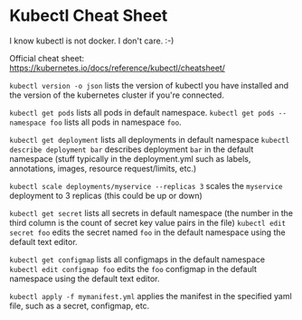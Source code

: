 Kubectl Cheat Sheet
===================
I know kubectl is not docker.  I don't care.  :-)

Official cheat sheet: https://kubernetes.io/docs/reference/kubectl/cheatsheet/

`kubectl version -o json` lists the version of kubectl you have installed and the version of the kubernetes cluster if you're connected.

`kubectl get pods`  lists all pods in default namespace.
`kubectl get pods --namespace foo`  lists all pods in namespace `foo`.

`kubectl get deployment` lists all deployments in default namespace
`kubectl describe deployment bar` describes deployment `bar` in the default namespace (stuff typically in the deployment.yml such as labels, annotations, images, resource request/limits, etc.)

`kubectl scale deployments/myservice --replicas 3` scales the `myservice` deployment to 3 replicas (this could be up or down)

`kubectl get secret` lists all secrets in default namespace  (the number in the third column is the count of secret key value pairs in the file)
`kubectl edit secret foo` edits the secret named `foo` in the default namespace using the default text editor.

`kubectl get configmap` lists all configmaps in the default namespace
`kubectl edit configmap foo` edits the `foo` configmap in the default namespace using the default text editor.

`kubectl apply -f mymanifest.yml` applies the manifest in the specified yaml file, such as a secret, configmap, etc.


